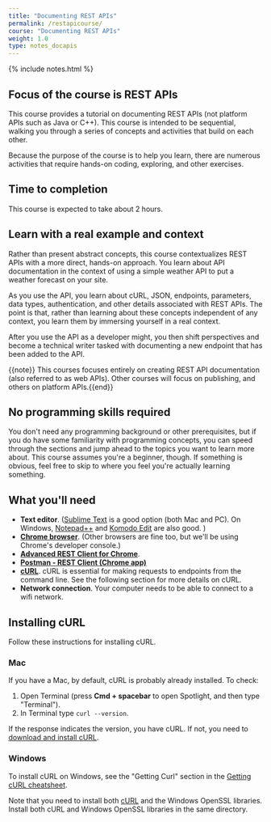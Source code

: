 ```yaml
---
title: "Documenting REST APIs"
permalink: /restapicourse/
course: "Documenting REST APIs"
weight: 1.0
type: notes_docapis
---
```

{% include notes.html %}

## Focus of the course is REST APIs
This course provides a tutorial on documenting REST APIs (not platform APIs such as Java or C++). This course is intended to be sequential, walking you through a series of concepts and activities that build on each other. 

Because the purpose of the course is to help you learn, there are numerous activities that require hands-on coding, exploring, and other exercises.

## Time to completion

This course is expected to take about 2 hours.

## Learn with a real example and context

Rather than present abstract concepts, this course contextualizes REST APIs with a more direct, hands-on approach. You learn about API documentation in the context of using a simple weather API to put a weather forecast on your site. 

As you use the API, you learn about cURL, JSON, endpoints, parameters, data types, authentication, and other details associated with REST APIs. The point is that, rather than learning about these concepts independent of any context, you learn them by immersing yourself in a real context.

After you use the API as a developer might, you then shift perspectives and become a technical writer tasked with documenting a new endpoint that has been added to the API.

{{note}} This courses focuses entirely on creating REST API documentation (also referred to as web APIs). Other courses will focus on publishing, and others on platform APIs.{{end}}

## No programming skills required

You don't need any programming background or other prerequisites, but if you do have some familiarity with programming concepts, you can speed through the sections and jump ahead to the topics you want to learn more about. This course assumes you're a beginner, though. If something is obvious, feel free to skip to where you feel you're actually learning something.

## What you'll need

* **Text editor**. ([Sublime Text](http://www.sublimetext.com/) is a good option (both Mac and PC). On Windows, [Notepad++](https://notepad-plus-plus.org/) and [Komodo Edit](http://komodoide.com/komodo-edit/) are also good. )
* **[Chrome browser](http://www.google.com/chrome/)**. (Other browsers are fine too, but we'll be using Chrome's developer console.)
* **[Advanced REST Client for Chrome](https://chrome.google.com/webstore/detail/advanced-rest-client/hgmloofddffdnphfgcellkdfbfbjeloo)**. 
* **[Postman - REST Client (Chrome app)](https://chrome.google.com/webstore/detail/postman-rest-client/fdmmgilgnpjigdojojpjoooidkmcomcm?hl=en)**
* **[cURL](http://curl.haxx.se/)**. cURL is essential for making requests to endpoints from the command line.  See the following section for more details on cURL.
* **Network connection**. Your computer needs to be able to connect to a wifi network.

## Installing cURL 

Follow these instructions for installing cURL.

### Mac
If you have a Mac, by default, cURL is probably already installed. To check:

1. Open Terminal (press **Cmd + spacebar** to open Spotlight, and then type "Terminal"). 
2. In Terminal type `curl --version`. 

If the response indicates the version, you have cURL. If not, you need to [download and install cURL](http://curl.haxx.se/).

### Windows
To install cURL on Windows, see the "Getting Curl" section in the [Getting cURL cheatsheet](http://www.cantoni.org/2012/01/10/curl-cheat-sheet). 

Note that you need to install both [cURL](http://curl.haxx.se/) and the Windows OpenSSL libraries. Install both cURL and Windows OpenSSL libraries in the same directory.



